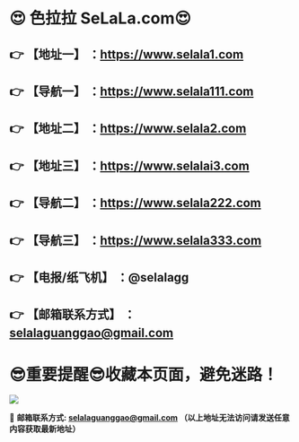 # :heart_eyes: 色拉拉 SeLaLa.com:heart_eyes:
 :point_right: 【地址一】 ：https://www.selala1.com
------
:point_right: 【导航一】 ：https://www.selala111.com
------
:point_right: 【地址二】 ：https://www.selala2.com
------
:point_right: 【地址三】 ：https://www.selalai3.com
------
:point_right: 【导航二】 ：https://www.selala222.com
------
:point_right: 【导航三】 ：https://www.selala333.com
------
:point_right: 【电报/纸飞机】 ：@selalagg
------
:point_right: 【邮箱联系方式】 ：selalaguanggao@gmail.com
------
:sunglasses:重要提醒:sunglasses:收藏本页面，避免迷路！
==

![](https://ae01.alicdn.com/kf/U2e0cdac66b94443ba4ee66790e532dc05.png)

:e-mail: __邮箱联系方式: selalaguanggao@gmail.com （以上地址无法访问请发送任意内容获取最新地址）__
